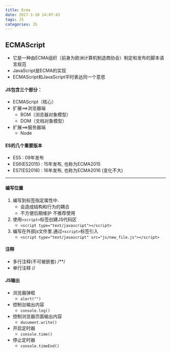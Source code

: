 ```yaml
---
title: Ecma
date: 2017-1-10 14:07:43
tags: JS
categories: JS
---
```


## ECMAScript
- 它是一种由ECMA组织（前身为欧洲计算机制造商协会）制定和发布的脚本语言规范
- JavaScript是ECMA的实现
- ECMAScript和JavaScript平时表达同一个意思

#### JS包含三个部分：
- ECMAScript（核心）
- 扩展==>浏览器端
	* BOM（浏览器对象模型）
	* DOM（文档对象模型）
- 扩展==>服务器端
	* Node
	

#### ES的几个重要版本
- ES5 : 09年发布
- ES6(ES2015) : 15年发布, 也称为ECMA2015
- ES7(ES2016) : 16年发布, 也称为ECMA2016  (变化不大)

----------


#### 编写位置
1. 编写到标签指定属性中. 
	- 会造成结构和行为的耦合
	- 不方便后期维护 不推荐使用
2. 使用````<script>````标签创建JS代码区
	-  ````<script type="text/javascript"></script>````
3. 编写在外部js文件里.通过````<script>````标签引入
	-  ````<script type="text/javascript" src="js/new_file.js"></script>````

#### 注释
- 多行注释(不可被嵌套)  /**/
- 单行注释 //

#### JS输出
- 浏览器弹框
	- ````alert("")````
- 控制台输出内容
	- ````console.log()````
- 控制浏览器页面输出内容
	- ````document.write()````
- 开启定时器
	- ````console.time()````
- 停止定时器
	- ````console.timeEnd()````